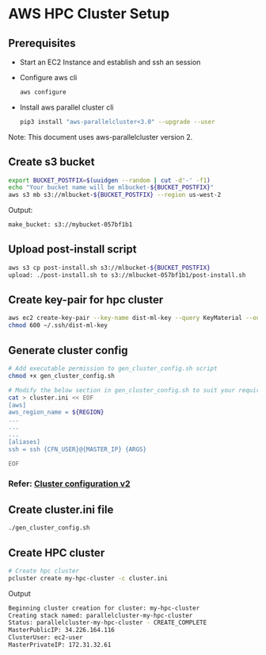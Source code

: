 # AWS HPC Cluster Setup

## Prerequisites

* Start an EC2 Instance and establish and ssh an session
* Configure aws cli

  ```bash
  aws configure
  ```

* Install aws parallel cluster cli

  ```bash
  pip3 install "aws-parallelcluster<3.0" --upgrade --user
  ```

Note: This document uses aws-parallelcluster version 2.

## Create s3 bucket

```bash
export BUCKET_POSTFIX=$(uuidgen --random | cut -d'-' -f1)
echo "Your bucket name will be mlbucket-${BUCKET_POSTFIX}"
aws s3 mb s3://mlbucket-${BUCKET_POSTFIX} --region us-west-2
```

Output:

```bash
make_bucket: s3://mybucket-057bf1b1
```

## Upload post-install script

```bash
aws s3 cp post-install.sh s3://mlbucket-${BUCKET_POSTFIX}
upload: ./post-install.sh to s3://mlbucket-057bf1b1/post-install.sh
```

## Create key-pair for hpc cluster

```bash
aws ec2 create-key-pair --key-name dist-ml-key --query KeyMaterial --output text > ~/.ssh/dist-ml-key
chmod 600 ~/.ssh/dist-ml-key
```

## Generate cluster config

```bash
# Add executable permission to gen_cluster_config.sh script
chmod +x gen_cluster_config.sh

# Modify the below section in gen_cluster_config.sh to suit your requirement
cat > cluster.ini << EOF
[aws]
aws_region_name = ${REGION}
...
...
...
[aliases]
ssh = ssh {CFN_USER}@{MASTER_IP} {ARGS}

EOF
```

### Refer: [Cluster configuration v2](https://docs.aws.amazon.com/parallelcluster/latest/ug/configuration.html)

## Create cluster.ini file

```bash
./gen_cluster_config.sh
```

## Create HPC cluster

```bash
# Create hpc cluster
pcluster create my-hpc-cluster -c cluster.ini
```

Output

```bash
Beginning cluster creation for cluster: my-hpc-cluster
Creating stack named: parallelcluster-my-hpc-cluster
Status: parallelcluster-my-hpc-cluster - CREATE_COMPLETE                   
MasterPublicIP: 34.226.164.116
ClusterUser: ec2-user
MasterPrivateIP: 172.31.32.61
```
